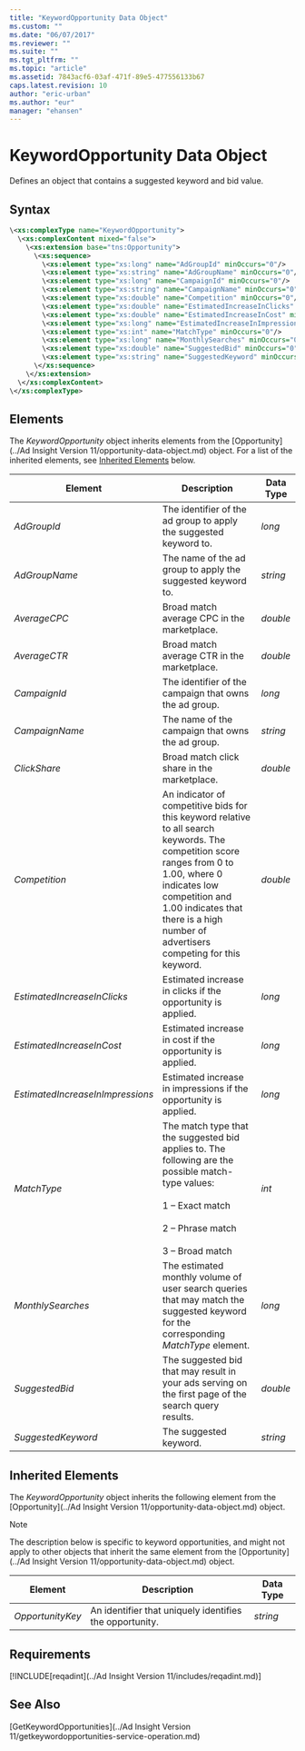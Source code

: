 ```yaml
---
title: "KeywordOpportunity Data Object"
ms.custom: ""
ms.date: "06/07/2017"
ms.reviewer: ""
ms.suite: ""
ms.tgt_pltfrm: ""
ms.topic: "article"
ms.assetid: 7843acf6-03af-471f-89e5-477556133b67
caps.latest.revision: 10
author: "eric-urban"
ms.author: "eur"
manager: "ehansen"
---
```

# KeywordOpportunity Data Object
Defines an object that contains a suggested keyword and bid value.

## Syntax

```xml
\<xs:complexType name="KeywordOpportunity">
  \<xs:complexContent mixed="false">
    \<xs:extension base="tns:Opportunity">
      \<xs:sequence>
        \<xs:element type="xs:long" name="AdGroupId" minOccurs="0"/>
        \<xs:element type="xs:string" name="AdGroupName" minOccurs="0"/>
        \<xs:element type="xs:long" name="CampaignId" minOccurs="0"/>
        \<xs:element type="xs:string" name="CampaignName" minOccurs="0"/>
        \<xs:element type="xs:double" name="Competition" minOccurs="0"/>
        \<xs:element type="xs:double" name="EstimatedIncreaseInClicks" minOccurs="0"/>
        \<xs:element type="xs:double" name="EstimatedIncreaseInCost" minOccurs="0"/>
        \<xs:element type="xs:long" name="EstimatedIncreaseInImpressions" minOccurs="0"/>
        \<xs:element type="xs:int" name="MatchType" minOccurs="0"/>
        \<xs:element type="xs:long" name="MonthlySearches" minOccurs="0"/>
        \<xs:element type="xs:double" name="SuggestedBid" minOccurs="0"/>
        \<xs:element type="xs:string" name="SuggestedKeyword" minOccurs="0" nillable="true"/>
      \</xs:sequence>
    \</xs:extension>
  \</xs:complexContent>
\</xs:complexType>
```

## <a name="Elements"></a>Elements
The *KeywordOpportunity* object  inherits elements from the [Opportunity](../Ad Insight Version 11/opportunity-data-object.md) object. For a list of the inherited elements, see [Inherited Elements](#InheritedElements) below.

|Element|Description|Data Type|
|-----------|---------------|-------------|
|*AdGroupId*|The identifier of the ad group to apply the suggested keyword to.|*long*|
|*AdGroupName*|The name of the ad group to apply the suggested keyword to.|*string*|
|*AverageCPC*|Broad match average CPC  in the marketplace.|*double*|
|*AverageCTR*|Broad match average CTR in the marketplace.|*double*|
|*CampaignId*|The identifier of the campaign that owns the ad group.|*long*|
|*CampaignName*|The name of the campaign that owns the ad group.|*string*|
|*ClickShare*|Broad match click share in the marketplace.|*double*|
|*Competition*|An indicator of competitive bids for this keyword relative to all search keywords. The competition score ranges from 0 to 1.00, where 0 indicates low competition and 1.00 indicates that there is a high number of advertisers competing for this keyword.|*double*|
|*EstimatedIncreaseInClicks*|Estimated increase in clicks if the opportunity is applied.|*long*|
|*EstimatedIncreaseInCost*|Estimated increase in cost if the opportunity is applied.|*long*|
|*EstimatedIncreaseInImpressions*|Estimated increase in impressions if the opportunity is applied.|*long*|
|*MatchType*|The match type that the suggested bid applies to. The following are the possible match-type values:<br /><br />1 – Exact match<br /><br />2 – Phrase match<br /><br />3 – Broad match|*int*|
|*MonthlySearches*|The estimated monthly volume of user search queries that may match the suggested keyword for the corresponding *MatchType* element.|*long*|
|*SuggestedBid*|The suggested bid that may result in your ads serving on the first page of the search query results.|*double*|
|*SuggestedKeyword*|The suggested keyword.|*string*|

## <a name="InheritedElements"></a>Inherited Elements
The *KeywordOpportunity* object inherits the following element from the [Opportunity](../Ad Insight Version 11/opportunity-data-object.md) object. 

> [!NOTE]
> The description below is specific to keyword opportunities, and might not apply to other objects that inherit the same element from the [Opportunity](../Ad Insight Version 11/opportunity-data-object.md) object.

|Element|Description|Data Type|
|-----------|---------------|-------------|
|*OpportunityKey*|An identifier that uniquely identifies the opportunity.|*string*|

## Requirements
[!INCLUDE[reqadint](../Ad Insight Version 11/includes/reqadint.md)]
## See Also
[GetKeywordOpportunities](../Ad Insight Version 11/getkeywordopportunities-service-operation.md)

